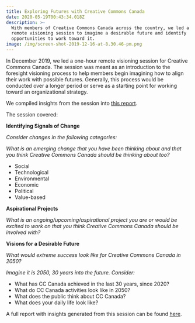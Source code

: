 ```yaml
---
title: Exploring Futures with Creative Commons Canada
date: 2020-05-19T00:43:34.018Z
description: >-
  With members of Creative Commons Canada across the country, we led a one-hour 
  remote visioning session to imagine a desirable future and identify
  opportunities to work toward it.
image: /img/screen-shot-2019-12-16-at-8.30.46-pm.png
---
```

In December 2019, we led a one-hour remote visioning session for Creative Commons Canada. The session was meant as an introduction to the foresight visioning process to help members begin imagining how to align their work with possible futures. Generally, this process would be conducted over a longer period or serve as a starting point for working toward an organizational strategy.

We compiled insights from the session into [this report](/docs/CCCVisioningReportV1-3.pdf).

The session covered:

**Identifying Signals of Change**

_Consider changes in the following categories:_

_What is an emerging change that you have been thinking about and that you think Creative Commons Canada should be thinking about too?_

* Social
* Technological
* Environmental
* Economic
* Political
* Value-based

**Aspirational Projects**

_What is an ongoing/upcoming/aspirational project you are or would be excited to work on that you think Creative Commons Canada should be involved with?_

**Visions for a Desirable Future**

_What would extreme success look like for Creative Commons Canada in 2050?_

_Imagine it is 2050, 30 years into the future. Consider:_

* What has CC Canada achieved in the last 30 years, since 2020?
* What do CC Canada activities look like in 2050?
* What does the public think about CC Canada?
* What does your daily life look like?

A full report with insights generated from this session can be found [here](/docs/CCCVisioningReportV1-3.pdf).
